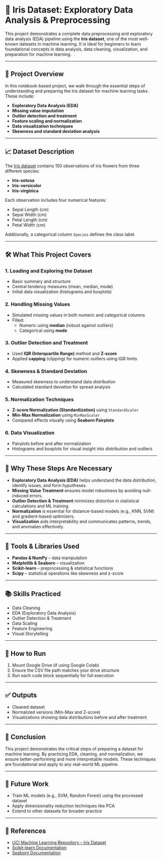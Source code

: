 # 🌸 Iris Dataset: Exploratory Data Analysis & Preprocessing

This project demonstrates a complete data preprocessing and exploratory data analysis (EDA) pipeline using the **Iris dataset**, one of the most well-known datasets in machine learning. It is ideal for beginners to learn foundational concepts in data analysis, data cleaning, visualization, and preparation for machine learning.

---

## 📂 Project Overview

In this notebook-based project, we walk through the essential steps of understanding and preparing the Iris dataset for machine learning tasks. These include:

- **Exploratory Data Analysis (EDA)**
- **Missing value imputation**
- **Outlier detection and treatment**
- **Feature scaling and normalization**
- **Data visualization techniques**
- **Skewness and standard deviation analysis**

---

## 📈 Dataset Description

The [Iris dataset](https://archive.ics.uci.edu/ml/datasets/iris) contains 150 observations of iris flowers from three different species:
- **Iris-setosa**
- **Iris-versicolor**
- **Iris-virginica**

Each observation includes four numerical features:
- Sepal Length (cm)
- Sepal Width (cm)
- Petal Length (cm)
- Petal Width (cm)

Additionally, a categorical column `Species` defines the class label.

---

## 🛠️ What This Project Covers

### 1. **Loading and Exploring the Dataset**
- Basic summary and structure
- Central tendency measures (mean, median, mode)
- Initial data visualization (histograms and boxplots)

### 2. **Handling Missing Values**
- Simulated missing values in both numeric and categorical columns
- Filled:
  - Numeric using **median** (robust against outliers)
  - Categorical using **mode**

### 3. **Outlier Detection and Treatment**
- Used **IQR (Interquartile Range)** method and **Z-score**
- Applied **capping** (clipping) for numeric outliers using IQR limits

### 4. **Skewness & Standard Deviation**
- Measured skewness to understand data distribution
- Calculated standard deviation for spread analysis

### 5. **Normalization Techniques**
- **Z-score Normalization (Standardization)** using `StandardScaler`
- **Min-Max Normalization** using `MinMaxScaler`
- Compared effects visually using **Seaborn Pairplots**

### 6. **Data Visualization**
- Pairplots before and after normalization
- Histograms and boxplots for visual insight into distribution and outliers

---

## 📌 Why These Steps Are Necessary

- **Exploratory Data Analysis (EDA)** helps understand the data distribution, identify issues, and form hypotheses.
- **Missing Value Treatment** ensures model robustness by avoiding null-induced errors.
- **Outlier Detection & Treatment** minimizes distortion in statistical calculations and ML training.
- **Normalization** is essential for distance-based models (e.g., KNN, SVM) and gradient-based optimizers.
- **Visualization** aids interpretability and communicates patterns, trends, and anomalies effectively.

---

## 🔧 Tools & Libraries Used

- **Pandas & NumPy** – data manipulation
- **Matplotlib & Seaborn** – visualization
- **Scikit-learn** – preprocessing & statistical functions
- **Scipy** – statistical operations like skewness and z-score

---

## 📚 Skills Practiced

- Data Cleaning
- EDA (Exploratory Data Analysis)
- Outlier Detection & Treatment
- Data Scaling
- Feature Engineering
- Visual Storytelling

---

## 🚀 How to Run

1. Mount Google Drive (if using Google Colab)
2. Ensure the CSV file path matches your drive structure
3. Run each code block sequentially for full execution

---

## ✅ Outputs

- Cleaned dataset
- Normalized versions (Min-Max and Z-score)
- Visualizations showing data distributions before and after treatment

---

## 🧠 Conclusion

This project demonstrates the critical steps of preparing a dataset for machine learning. By practicing EDA, cleaning, and normalization, we ensure better-performing and more interpretable models. These techniques are foundational and apply to any real-world ML pipeline.

---

## 📌 Future Work

- Train ML models (e.g., SVM, Random Forest) using the processed dataset
- Apply dimensionality reduction techniques like PCA
- Extend to other datasets for broader practice

---

## 🔗 References

- [UCI Machine Learning Repository – Iris Dataset](https://archive.ics.uci.edu/ml/datasets/iris)
- [Scikit-learn Documentation](https://scikit-learn.org/)
- [Seaborn Documentation](https://seaborn.pydata.org/)
